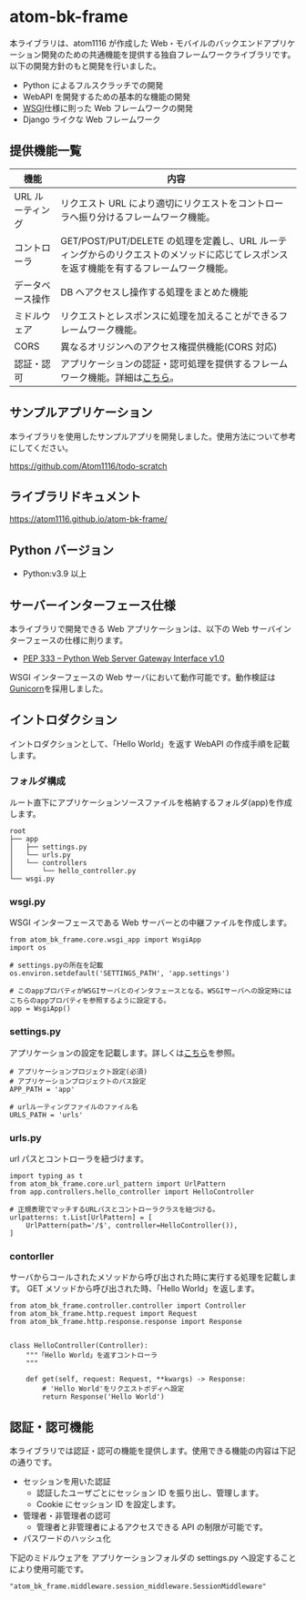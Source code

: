 # atom-bk-frame

本ライブラリは、atom1116 が作成した Web・モバイルのバックエンドアプリケーション開発のための共通機能を提供する独自フレームワークライブラリです。  
以下の開発方針のもと開発を行いました。

- Python によるフルスクラッチでの開発
- WebAPI を開発するための基本的な機能の開発
- [WSGI](https://peps.python.org/pep-0333/)仕様に則った Web フレームワークの開発
- Django ライクな Web フレームワーク

## 提供機能一覧

| 機能             | 内容                                                                                                                                   |
| ---------------- | -------------------------------------------------------------------------------------------------------------------------------------- |
| URL ルーティング | リクエスト URL により適切にリクエストをコントローラへ振り分けるフレームワーク機能。                                                    |
| コントローラ     | GET/POST/PUT/DELETE の処理を定義し、URL ルーティングからのリクエストのメソッドに応じてレスポンスを返す機能を有するフレームワーク機能。 |
| データベース操作 | DB へアクセスし操作する処理をまとめた機能                                                                                              |
| ミドルウェア     | リクエストとレスポンスに処理を加えることができるフレームワーク機能。                                                                   |
| CORS             | 異なるオリジンへのアクセス権提供機能(CORS 対応)                                                                                        |
| 認証・認可       | アプリケーションの認証・認可処理を提供するフレームワーク機能。詳細は[こちら](#認証・認可)。                                            |

## サンプルアプリケーション

本ライブラリを使用したサンプルアプリを開発しました。使用方法について参考にしてください。

https://github.com/Atom1116/todo-scratch

## ライブラリドキュメント

https://atom1116.github.io/atom-bk-frame/

## Python バージョン

- Python:v3.9 以上

## サーバーインターフェース仕様

本ライブラリで開発できる Web アプリケーションは、以下の Web サーバインターフェースの仕様に則ります。

- [PEP 333 – Python Web Server Gateway Interface v1.0](https://peps.python.org/pep-0333/)

WSGI インターフェースの Web サーバにおいて動作可能です。動作検証は[Gunicorn](https://gunicorn.org/)を採用しました。

## イントロダクション

イントロダクションとして、「Hello World」を返す WebAPI の作成手順を記載します。

### フォルダ構成

ルート直下にアプリケーションソースファイルを格納するフォルダ(app)を作成します。

```
root
├── app
│   ├── settings.py
│   └── urls.py
│   └── controllers
│       └── hello_controller.py
└── wsgi.py
```

### wsgi.py

WSGI インターフェースである Web サーバーとの中継ファイルを作成します。

```
from atom_bk_frame.core.wsgi_app import WsgiApp
import os

# settings.pyの所在を記載
os.environ.setdefault('SETTINGS_PATH', 'app.settings')

# このappプロパティがWSGIサーバとのインタフェースとなる。WSGIサーバへの設定時にはこちらのappプロパティを参照するように設定する。
app = WsgiApp()
```

### settings.py

アプリケーションの設定を記載します。詳しくは[こちら](https://github.com/Atom1116/todo-scratch/blob/develop/todo_scratch/bk_app/settings.py)を参照。

```
# アプリケーションプロジェクト設定(必須)
# アプリケーションプロジェクトのパス設定
APP_PATH = 'app'

# urlルーティングファイルのファイル名
URLS_PATH = 'urls'
```

### urls.py

url パスとコントローラを紐づけます。

```
import typing as t
from atom_bk_frame.core.url_pattern import UrlPattern
from app.controllers.hello_controller import HelloController

# 正規表現でマッチするURLパスとコントローラクラスを紐づける。
urlpatterns: t.List[UrlPattern] = [
    UrlPattern(path='/$', controller=HelloController()),
]
```

### contorller

サーバからコールされたメソッドから呼び出された時に実行する処理を記載します。
GET メソッドから呼び出された時、「Hello World」を返します。

```
from atom_bk_frame.controller.controller import Controller
from atom_bk_frame.http.request import Request
from atom_bk_frame.http.response.response import Response


class HelloController(Controller):
    """「Hello World」を返すコントローラ
    """

    def get(self, request: Request, **kwargs) -> Response:
        # 'Hello World'をリクエストボディへ設定
        return Response('Hello World')

```

## 認証・認可機能

本ライブラリでは認証・認可の機能を提供します。使用できる機能の内容は下記の通りです。

- セッションを用いた認証
  - 認証したユーザごとにセッション ID を振り出し、管理します。
  - Cookie にセッション ID を設定します。
- 管理者・非管理者の認可
  - 管理者と非管理者によるアクセスできる API の制限が可能です。
- パスワードのハッシュ化

下記のミドルウェアを アプリケーションフォルダの settings.py へ設定することにより使用可能です。

```
"atom_bk_frame.middleware.session_middleware.SessionMiddleware"
```

